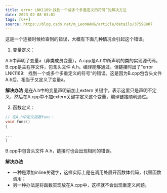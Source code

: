 ```yaml
---
title: error LNK1169:找到一个或多个多重定义的符号”的解决方法  
date: 2023-02-08 03:01  
tags: [C++]  
source: https://blog.csdn.net/m_LeonWANG/article/details/37598807  
---
```


这是一个连接时候检查到的错误，大概有下面几种情况会引起这个错误。

1. 变量定义：

A.h中声明了变量a（非类成员变量），A.cpp是A.h中所声明的类的实现源代码，B.cpp是主程序文件，包含头文件 A.h。编译能够通过，但链接时出了”error   LNK1169:   找到一个或多个多重定义的符号“的错误。这是因为B.cpp包含头文件 A.h后，相当于又定义了变量a。

**解决办法**
是在A.h中的变量声明前加上extern 关键字，表示这里只是声明不定义，然后在A.cpp中不加extern关键字定义这个变量，编译链接顺利通过。

2. 函数定义：

```cpp
// 在A.h中定义函数func：
void func()  
{

...  
}
```

B.cpp中包含头文件 A.h，链接时也会出现相同的错误。

**解决办法**
- 一种是添加inline关键字，这样实际上是在调用处展开函数体代码，代替函数调用；
- 另一种办法是将函数实现放在A.cpp中，这样就不会出现重定义问题。
